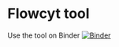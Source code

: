# Flowcyt tool

Use the tool on Binder
[![Binder](https://mybinder.org/badge_logo.svg)](https://mybinder.org/v2/gh/jdcla/flowcyt/master?filepath=tool_interactive.ipynb)

